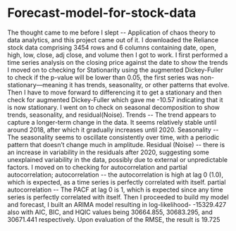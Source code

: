 # Forecast-model-for-stock-data
The thought came to me before I slept -- Application of chaos theory to data analytics, and this project came out of it. 
I downloaded the Reliance stock data comprising 3454 rows and 6 columns containing date, open, high, low, close, adj close, and volume then I got to work. I first performed a time series analysis on the closing price against the date to show the trends
I moved on to checking for Stationarity using the augmented Dickey-Fuller to check if the p-value will be lower than 0.05, the first series was non-stationary—meaning it has trends, seasonality, or other patterns that evolve. Then I have to move forward to differencing it to get a stationary and then check for augmented Dickey-Fuller which gave me -10.57 indicating that it is now stationary. 
I went on to check on seasonal decomposition to show trends, seasonality, and residual(Noise). 
Trends -- The trend appears to capture a longer-term change in the data. It seems relatively stable until around 2018, after which it gradually increases until 2020.
Seasonality -- The seasonality seems to oscillate consistently over time, with a periodic pattern that doesn’t change much in amplitude.
Residual (Noise) -- there is an increase in variability in the residuals after 2020, suggesting some unexplained variability in the data, possibly due to external or unpredictable factors.
I moved on to checking for autocorrelation and partial autocorrelation; autocorrelation -- the autocorrelation is high at lag 0 (1.0), which is expected, as a time series is perfectly correlated with itself.
partial autocorrelation -- The PACF at lag 0 is 1, which is expected since any time series is perfectly correlated with itself.
Then I proceeded to build my model and forecast, I built an ARIMA model resulting in log-likelihood- -15329.427 also with AIC, BIC, and HQIC values being 30664.855, 30683.295, and 30671.441 respectively. Upon evaluation of the RMSE, the result is 19.725
